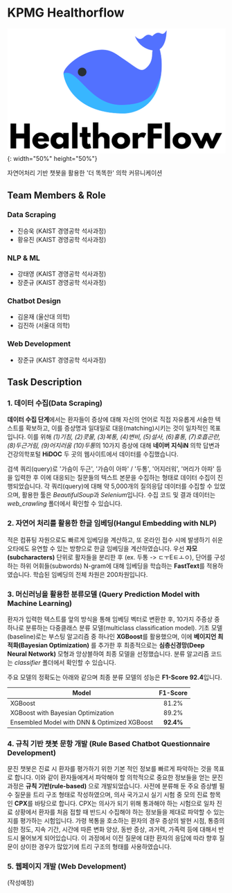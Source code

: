 # KPMG Healthorflow
![image](./image/logo_healthorflow.png){: width="50%" height="50%"}
<!-- <center><img src="./image/logo_healthorflow.png" height="300"></center> -->
자연어처리 기반 챗봇을 활용한 '더 똑똑한' 의학 커뮤니케이션

## Team Members & Role
### Data Scraping
- 진승욱 (KAIST 경영공학 석사과정)
- 황유진 (KAIST 경영공학 석사과정)
### NLP & ML
- 강태영 (KAIST 경영공학 석사과정)
- 장준규 (KAIST 경영공학 석사과정)
### Chatbot Design
- 김윤재 (울산대 의학)
- 김진하 (서울대 의학)
### Web Development
- 장준규 (KAIST 경영공학 석사과정)

## Task Description
### 1. 데이터 수집(Data Scraping)
**데이터 수집 단계**에서는 환자들이 증상에 대해 자신의 언어로 직접 자유롭게 서술한 텍스트를 확보하고, 이를 증상명과 일대일로 대응(matching)시키는 것이 일차적인 목표입니다. 이를 위해 *(1)기침, (2)콧물, (3)복통, (4)변비, (5)설사, (6)흉통, (7)호흡곤란, (8)두근거림, (9)어지러움 (10)두통*의 10가지 증상에 대해 **네이버 지식iN** 의학 답변과 건강의학포털 **HiDOC** 두 곳의 웹사이트에서 데이터를 수집했습니다.  

검색 쿼리(query)로 '가슴이 두근', '가슴이 아파' / '두통', '어지러워', '머리가 아파' 등을 입력한 후 이에 대응되는 질문들의 텍스트 본문을 수집하는 형태로 데이터 수집이 진행되었습니다. 각 쿼리(query)에 대해 약 5,000개의 질의응답 데이터를 수집할 수 있었으며, 활용한 툴은 *BeautifulSoup*과 *Selenium*입니다. 수집 코드 및 결과 데이터는 *web_crawling* 폴더에서 확인할 수 있습니다.

### 2. 자연어 처리를 활용한 한글 임베딩(Hangul Embedding with NLP)
적은 컴퓨팅 자원으로도 빠르게 임베딩을 계산하고, 또 온라인 접수 시에 발생하기 쉬운 오타에도 유연할 수 있는 방향으로 한글 임베딩을 계산하였습니다. 우선 **자모(subcharacters)** 단위로 활자들을 분리한 후 (ex. 두통 -> ㄷㅜEㅌㅗㅇ),  단어를 구성하는 하위 어휘들(subwords) N-gram에 대해 임베딩을 학습하는 **FastText**를 적용하였습니다. 학습된 임베딩의 전체 차원은 200차원입니다.

### 3. 머신러닝을 활용한 분류모델 (Query Prediction Model with Machine Learning)
환자가 입력한 텍스트를 앞의 방식을 통해 임베딩 벡터로 변환한 후, 10가지 주증상 중 하나로 분류하는 다중클래스 분류 모델(multiclass classification model). 기초 모델(baseline)로는 부스팅 알고리즘 중 하나인 **XGBoost**를 활용했으며, 이에 **베이지언 최적화(Bayesian Optimization)** 를 추가한 후 최종적으로는 **심층신경망(Deep Neural Network)** 모형과 앙상블하여 최종 모델을 선정했습니다. 분류 알고리즘 코드는 *classifier* 폴더에서 확인할 수 있습니다.

주요 모델의 정확도는 아래와 같으며 최종 분류 모델의 성능은 **F1-Score 92.4**입니다.

Model                                        | F1-Score        |
-------------------------------------------- | :-------------: | 
XGBoost                                      | 81.2%           | 
XGBoost with Bayesian Optimization           | 89.2%           | 
Ensembled Model with DNN & Optimized XGBoost | **92.4%**       | 

### 4. 규칙 기반 챗봇 문항 개발 (Rule Based Chatbot Questionnaire Development)
문진 챗봇은 진료 시 환자를 평가하기 위한 기본 적인 정보를 빠르게 파악하는 것을 목표로 합니다. 이와 같이 환자들에게서 파악해야 할 의학적으로 중요한 정보들을 얻는 문진 과정은 **규칙 기반(rule-based)** 으로 개발되었습니다. 사전에 분류해 둔 주요 증상별 필수 질문을 트리 구조 형태로 작성하였으며, 의사 국가고시 실기 시험 중 모의 진료 항목인 **CPX**를 바탕으로 합니다. CPX는 의사가 되기 위해 통과해야 하는 시험으로 일차 진료 상황에서 환자를 처음 접할 때 반드시 수집해야 하는 정보들을 제대로 파악할 수 있는지를 평가하는 시험입니다. 가령 복통을 호소하는 환자의 경우 증상의 발현 시점, 통증의 심한 정도, 지속 기간, 시간에 따른 변화 양상, 동반 증상, 과거력, 가족력 등에 대해서 반드시 물어보게 되어있습니다. 이 과정에서 이전 질문에 대한 환자의 응답에 따라 향후 질문이 상이한 경우가 많았기에 트리 구조의 형태를 사용하였습니다.

### 5. 웹페이지 개발 (Web Development)
(작성예정)
